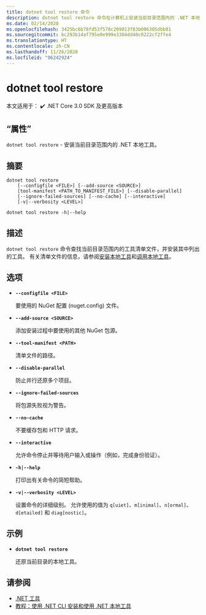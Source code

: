 ```yaml
---
title: dotnet tool restore 命令
description: dotnet tool restore 命令在计算机上安装当前目录范围内的 .NET 本地工具。
ms.date: 02/14/2020
ms.openlocfilehash: 3425bc6b78fd53f578c209013f83b006305dbb81
ms.sourcegitcommit: bc293b14af795e0e999e3304dd40c0222cf2ffe4
ms.translationtype: HT
ms.contentlocale: zh-CN
ms.lasthandoff: 11/26/2020
ms.locfileid: "96242924"
---
```

# <a name="dotnet-tool-restore"></a>dotnet tool restore

本文适用于： ✔️ .NET Core 3.0 SDK 及更高版本

## <a name="name"></a>“属性”

`dotnet tool restore` - 安装当前目录范围内的 .NET 本地工具。

## <a name="synopsis"></a>摘要

```dotnetcli
dotnet tool restore
    [--configfile <FILE>] [--add-source <SOURCE>]
    [tool-manifest <PATH_TO_MANIFEST_FILE>] [--disable-parallel]
    [--ignore-failed-sources] [--no-cache] [--interactive]
    [-v|--verbosity <LEVEL>]

dotnet tool restore -h|--help
```

## <a name="description"></a>描述

`dotnet tool restore` 命令查找当前目录范围内的工具清单文件，并安装其中列出的工具。 有关清单文件的信息，请参阅[安装本地工具](global-tools.md#install-a-local-tool)和[调用本地工具](global-tools.md#invoke-a-local-tool)。

## <a name="options"></a>选项

- **`--configfile <FILE>`**

  要使用的 NuGet 配置 (nuget.config) 文件。

- **`--add-source <SOURCE>`**

  添加安装过程中要使用的其他 NuGet 包源。

- **`--tool-manifest <PATH>`**

  清单文件的路径。

- **`--disable-parallel`**

  防止并行还原多个项目。

- **`--ignore-failed-sources`**

  将包源失败视为警告。

- **`--no-cache`**

  不要缓存包和 HTTP 请求。

- **`--interactive`**

  允许命令停止并等待用户输入或操作（例如，完成身份验证）。

- **`-h|--help`**

  打印出有关命令的简短帮助。

- **`-v|--verbosity <LEVEL>`**

  设置命令的详细级别。 允许使用的值为 `q[uiet]`、`m[inimal]`、`n[ormal]`、`d[etailed]` 和 `diag[nostic]`。

## <a name="example"></a>示例

- **`dotnet tool restore`**

  还原当前目录的本地工具。

## <a name="see-also"></a>请参阅

- [.NET 工具](global-tools.md)
- [教程：使用 .NET CLI 安装和使用 .NET 本地工具](local-tools-how-to-use.md)
